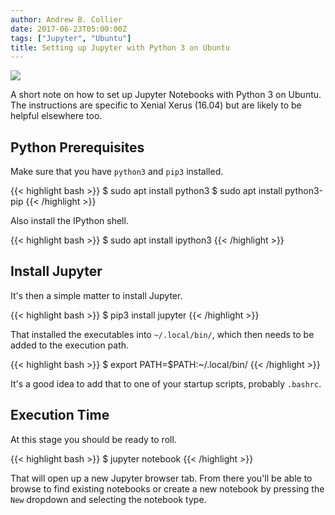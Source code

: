 ```yaml
---
author: Andrew B. Collier
date: 2017-06-23T05:00:00Z
tags: ["Jupyter", "Ubuntu"]
title: Setting up Jupyter with Python 3 on Ubuntu
---
```


![](/img/2017/06/jupyter-test-notebook.png)

A short note on how to set up Jupyter Notebooks with Python 3 on Ubuntu. The instructions are specific to Xenial Xerus (16.04) but are likely to be helpful elsewhere too.

<!--more-->

## Python Prerequisites

Make sure that you have `python3` and `pip3` installed.

{{< highlight bash >}}
$ sudo apt install python3
$ sudo apt install python3-pip
{{< /highlight >}}

Also install the IPython shell.

{{< highlight bash >}}
$ sudo apt install ipython3
{{< /highlight >}}

## Install Jupyter

It's then a simple matter to install Jupyter.

{{< highlight bash >}}
$ pip3 install jupyter
{{< /highlight >}}

That installed the executables into `~/.local/bin/`, which then needs to be added to the execution path.

{{< highlight bash >}}
$ export PATH=$PATH:~/.local/bin/
{{< /highlight >}}

It's a good idea to add that to one of your startup scripts, probably `.bashrc`.

## Execution Time

At this stage you should be ready to roll.

{{< highlight bash >}}
$ jupyter notebook
{{< /highlight >}}

That will open up a new Jupyter browser tab. From there you'll be able to browse to find existing notebooks or create a new notebook by pressing the `New` dropdown and selecting the notebook type.

